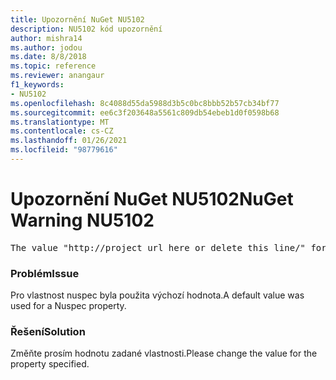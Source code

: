 ```yaml
---
title: Upozornění NuGet NU5102
description: NU5102 kód upozornění
author: mishra14
ms.author: jodou
ms.date: 8/8/2018
ms.topic: reference
ms.reviewer: anangaur
f1_keywords:
- NU5102
ms.openlocfilehash: 8c4088d55da5988d3b5c0bc8bbb52b57cb34bf77
ms.sourcegitcommit: ee6c3f203648a5561c809db54ebeb1d0f0598b68
ms.translationtype: MT
ms.contentlocale: cs-CZ
ms.lasthandoff: 01/26/2021
ms.locfileid: "98779616"
---
```

# <a name="nuget-warning-nu5102"></a><span data-ttu-id="eabc9-103">Upozornění NuGet NU5102</span><span class="sxs-lookup"><span data-stu-id="eabc9-103">NuGet Warning NU5102</span></span>
<pre>The value "http://project_url_here_or_delete_this_line/" for ProjectUrl is a sample value and should be removed. Replace it with an appropriate value or remove it and rebuild your package.</pre>

### <a name="issue"></a><span data-ttu-id="eabc9-104">Problém</span><span class="sxs-lookup"><span data-stu-id="eabc9-104">Issue</span></span>

<span data-ttu-id="eabc9-105">Pro vlastnost nuspec byla použita výchozí hodnota.</span><span class="sxs-lookup"><span data-stu-id="eabc9-105">A default value was used for a Nuspec property.</span></span>


### <a name="solution"></a><span data-ttu-id="eabc9-106">Řešení</span><span class="sxs-lookup"><span data-stu-id="eabc9-106">Solution</span></span>

<span data-ttu-id="eabc9-107">Změňte prosím hodnotu zadané vlastnosti.</span><span class="sxs-lookup"><span data-stu-id="eabc9-107">Please change the value for the property specified.</span></span>

